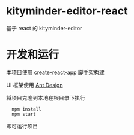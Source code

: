 # kityminder-editor-react
基于 react 的 kityminder-editor
# 开发和运行
本项目使用 [create-react-app](https://github.com/facebook/create-react-app) 脚手架构建

UI 框架使用 [Ant Design](https://github.com/ant-design/ant-design)

将项目克隆到本地在根目录下执行
```
  npm install
  npm start
```
即可运行项目
